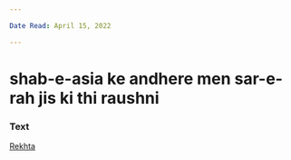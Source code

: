 ```yaml
---

Date Read: April 15, 2022

---
```


# shab-e-asia ke andhere men sar-e-rah jis ki thi raushni 

### Text
[Rekhta](https://www.rekhta.org/nazms/mahaatmaa-gaandhii-nushur-wahidi-nazms?lang=ur)

